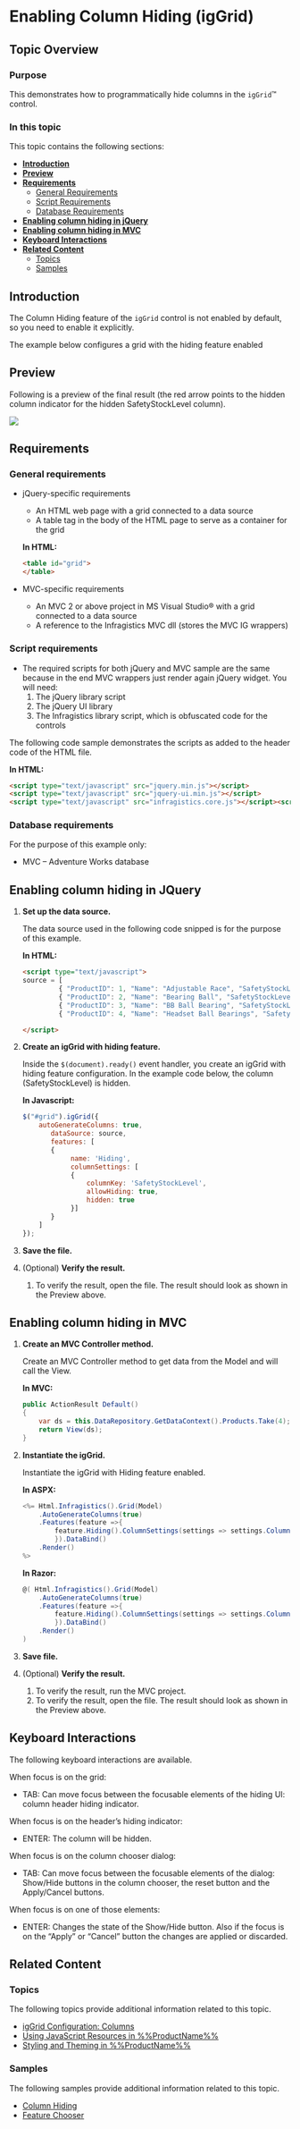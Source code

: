 ﻿<!--
|metadata|
{
    "fileName": "iggrid-column-hiding-enabling-column-hiding",
    "controlName": "igGrid",
    "tags": ["Getting Started","Grids"]
}
|metadata|
-->

# Enabling Column Hiding (igGrid)

## Topic Overview

### Purpose

This demonstrates how to programmatically hide columns in the `igGrid`™ control.


### In this topic

This topic contains the following sections:

-   [**Introduction**](#introduction)
-   [**Preview**](#preview)
-   [**Requirements**](#requirements)
    -   [General Requirements](#general-requirements)
    -   [Script Requirements](#script-requirements)
    -   [Database Requirements](#database-requirements)
-   [**Enabling column hiding in jQuery**](#enabling-column-hiding-jquery)
-   [**Enabling column hiding in MVC**](#enabling-column-grouping-mvc)
-   [**Keyboard Interactions**](#keyboard-interaction)
-   [**Related Content**](#related-content)
    -   [Topics](#topics)
    -   [Samples](#samples)


## <a id="introduction"></a> Introduction

The Column Hiding feature of the `igGrid` control is not enabled by default, so you need to enable it explicitly.

The example below configures a grid with the hiding feature enabled

## <a id="preview"></a> Preview

Following is a preview of the final result (the red arrow points to the hidden column indicator for the hidden SafetyStockLevel column).

![](images/Enabling_Column_Hiding__01.png)

## <a id="requirements"></a> Requirements

### <a id="general-requirements"></a> General requirements

-   jQuery-specific requirements

    -   An HTML web page with a grid connected to a data source
    -   A table tag in the body of the HTML page to serve as a container for the grid

    **In HTML:**

    ```html
    <table id="grid">
    </table>
    ```

-   MVC-specific requirements
    -   An MVC 2 or above project in MS Visual Studio® with a grid connected to a data source
    -   A reference to the Infragistics MVC dll (stores the MVC IG wrappers)

### <a id="script-requirements"></a> Script requirements

-   The required scripts for both jQuery and MVC sample are the same because in the end MVC wrappers just render again jQuery widget. You will need:
    1.  The jQuery library script
    2.  The jQuery UI library
    3.  The Infragistics library script, which is obfuscated code for the controls

The following code sample demonstrates the scripts as added to the header code of the HTML file.

**In HTML:**

```html
<script type="text/javascript" src="jquery.min.js"></script>
<script type="text/javascript" src="jquery-ui.min.js"></script>
<script type="text/javascript" src="infragistics.core.js"></script><script type="text/javascript" src="infragistics.lob.js"></script>
```

### <a id="database-requirements"></a> Database requirements

For the purpose of this example only:

-   MVC – Adventure Works database

## <a id="enabling-column-hiding-jquery"></a> Enabling column hiding in JQuery

1.  **Set up the data source.**

    The data source used in the following code snipped is for the purpose of this example.

    **In HTML:**

    ```html
    <script type="text/javascript">
    source = [
             { "ProductID": 1, "Name": "Adjustable Race", "SafetyStockLevel": 1000, "ReorderPoint": 750, "StandardCost": 0.0000 }, 
             { "ProductID": 2, "Name": "Bearing Ball", "SafetyStockLevel": 1000, "ReorderPoint": 750, "StandardCost": 0.0000 }, 
             { "ProductID": 3, "Name": "BB Ball Bearing", "SafetyStockLevel": 800, "ReorderPoint": 600, "StandardCost": 0.0000 },
             { "ProductID": 4, "Name": "Headset Ball Bearings", "SafetyStockLevel": 800, "ReorderPoint": 600, "StandardCost": 0.0000 }]

    </script>
    ```

2.  **Create an igGrid with hiding feature.**

    Inside the `$(document).ready()` event handler, you create an igGrid with hiding feature configuration. In the example code below, the column (SafetyStockLevel) is hidden.

    **In Javascript:**

    ```js
    $("#grid").igGrid({
        autoGenerateColumns: true,
           dataSource: source,
           features: [
           {
                name: 'Hiding',
                columnSettings: [
                { 
                    columnKey: 'SafetyStockLevel', 
                    allowHiding: true, 
                    hidden: true
                }]
           }
        ]
    });
    ```

3.  **Save the file.**
4.  (Optional) **Verify the result.**
    1.  To verify the result, open the file. The result should look as shown in the Preview above.

## <a id="enabling-column-grouping-mvc"></a> Enabling column hiding in MVC

1.  **Create an MVC Controller method.**

    Create an MVC Controller method to get data from the Model and will call the View.

    **In MVC:**

    ```csharp
    public ActionResult Default()
    {
        var ds = this.DataRepository.GetDataContext().Products.Take(4);
        return View(ds);
    }
    ```

2.  **Instantiate the igGrid.**

    Instantiate the igGrid with Hiding feature enabled.

    **In ASPX:**

    ```csharp
    <%= Html.Infragistics().Grid(Model)
        .AutoGenerateColumns(true)
        .Features(feature =>{
            feature.Hiding().ColumnSettings(settings => settings.ColumnSetting().ColumnKey("SafetyStockLevel").Hidden(true).AllowHiding(true));
            }).DataBind()
        .Render()
    %>
    ```

    **In Razor:**

    ```csharp
    @( Html.Infragistics().Grid(Model)
        .AutoGenerateColumns(true)
        .Features(feature =>{
            feature.Hiding().ColumnSettings(settings => settings.ColumnSetting().ColumnKey("SafetyStockLevel").Hidden(true).AllowHiding(true));
            }).DataBind()
        .Render()
    )
    ```

3.  **Save file.**
4.  (Optional) **Verify the result.**
    1.  To verify the result, run the MVC project.
    2.  To verify the result, open the file. The result should look as shown in the Preview above.

## <a id="keyboard-interaction"></a> Keyboard Interactions

The following keyboard interactions are available.

When focus is on the grid:

-	TAB: Can move focus between the focusable elements of the hiding UI: column header hiding indicator. 

When focus is on the header’s hiding indicator:

-	ENTER: The column will be hidden.

When focus is on the column chooser dialog:

-	TAB: Can move focus between the focusable elements of the dialog: Show/Hide buttons in the column chooser, the reset button and the Apply/Cancel buttons.

When focus is on one of those elements:

-	ENTER: Changes the state of the Show/Hide button. Also if the focus is on the “Apply” or “Cancel” button the changes are applied or discarded.	
	
## <a id="related-content"></a> Related Content

### <a id="topics"></a> Topics

The following topics provide additional information related to this topic.

- [igGrid Configuration: Columns](igGrid-Configure-Column-Hiding.html)
- [Using JavaScript Resources in %%ProductName%%](Deployment-Guide-JavaScript-Resources.html)
- [Styling and Theming in %%ProductName%%](Deployment-Guide-Styling-and-Theming.html)

### <a id="samples"></a> Samples

The following samples provide additional information related to this topic.

- [Column Hiding](%%SamplesUrl%%/grid/column-hiding)
- [Feature Chooser](%%SamplesUrl%%/grid/feature-chooser)

 

 


